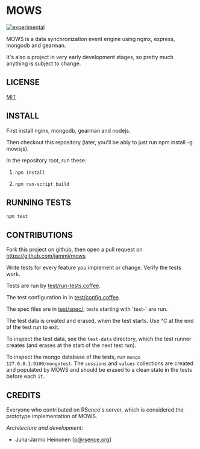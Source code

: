 MOWS
====

[![experimental](http://badges.github.io/stability-badges/dist/experimental.svg)](http://github.com/badges/stability-badges)

MOWS is a data synchronization event engine using nginx, express, mongodb and gearman.

It's also a project in very early development stages, so pretty much anything is subject to change.


LICENSE
-------
[MIT](LICENSE.txt)


INSTALL
-------

First install nginx, mongodb, gearman and nodejs.

Then checkout this repository (later, you'll be ably to just run npm install -g mowsjs).

In the repository root, run these:

1) `npm install`

2) `npm run-script build`


RUNNING TESTS
-------------

`npm test`


CONTRIBUTIONS
-------------

Fork this project on github, then open a pull request on https://github.com/jammi/mows

Write tests for every feature you implement or change. Verify the tests work.

Tests are run by [test/run-tests.coffee](./test/run-tests.coffee).

The test configuration in in [test/config.coffee](./test/run-tests.coffee).

The spec files are in [test/spec/](./test/spec/); tests starting with 'test-' are run.

The test data is created and erased, when the test starts. Use ^C at the end of the test run to exit.

To inspect the test data, see the `test-data` directory, which the test runner creates (and erases at the start of the next test run).

To inspect the mongo database of the tests, run `mongo 127.0.0.1:9100/mongotest`. The `sessions` and `values` collections are created and populated by MOWS and should be erased to a clean state in the tests before each `it`.


CREDITS
-------

Everyone who contributed on RSence's server, which is considered the prototype implementation of MOWS.


*Architecture and development:*

- Juha-Jarmo Heinonen [o@rsence.org]
